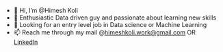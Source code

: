 - 👋 Hi, I’m @Himesh Koli
- 🌱 Enthusiastic Data driven guy and passionate about learning new skills
- 💞️ Looking for an entry level job in Data science or Machine Learning
- 📫 Reach me through my mail @himeshkoli.work@gmail.com OR [LinkedIn](https://www.linkedin.com/in/himeshkoli/)

<!---
HimeshKoli/HimeshKoli is a ✨ special ✨ repository because its `README.md` (this file) appears on your GitHub profile.
You can click the Preview link to take a look at your changes.
--->
